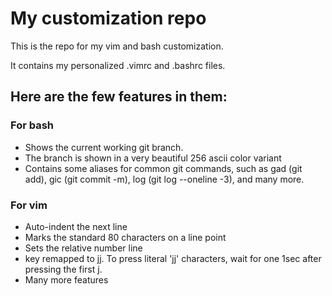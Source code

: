 # My customization repo
This is the repo for my vim and bash customization.

It contains my personalized .vimrc and .bashrc files.

## Here are the few features in them:

### For bash
* Shows the current working git branch.
* The branch is shown in a very beautiful 256 ascii color variant
* Contains some aliases for common git commands, such as gad (git add), gic (git commit -m), log (git log --oneline -3), and many more.

### For vim
* Auto-indent the next line
* Marks the standard 80 characters on a line point
* Sets the relative number line
* <Esc> key remapped to jj. To press literal 'jj' characters, wait for one 1sec after pressing the first j.
* Many more features
